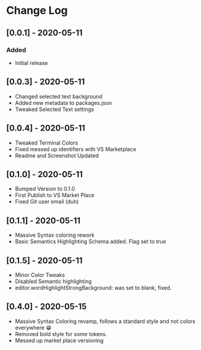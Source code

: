 # Change Log

## [0.0.1] - 2020-05-11

### Added

-   Initial release

## [0.0.3] - 2020-05-11

-   Changed selected text background
-   Added new metadata to packages.json
-   Tweaked Selected Text settings

## [0.0.4] - 2020-05-11

-   Tweaked Terminal Colors
-   Fixed messed up identifiers with VS Marketplace
-   Readme and Screenshot Updated

## [0.1.0] - 2020-05-11

-   Bumped Version to 0.1.0
-   First Publish to VS Market Place
-   Fixed Git user email (duh)

## [0.1.1] - 2020-05-11

-   Massive Syntax coloring rework
-   Basic Semantics Highlighting Schema added. Flag set to true

## [0.1.5] - 2020-05-11

-   Minor Color Tweaks
-   Disabled Semantic highlighting
-   editor.wordHighlightStrongBackground: was set to blank, fixed.

## [0.4.0] - 2020-05-15

-   Massive Syntax Coloring revamp, follows a standard style and not colors everywhere 😁
-   Removed bold style for some tokens.
-   Messed up market place versioning
